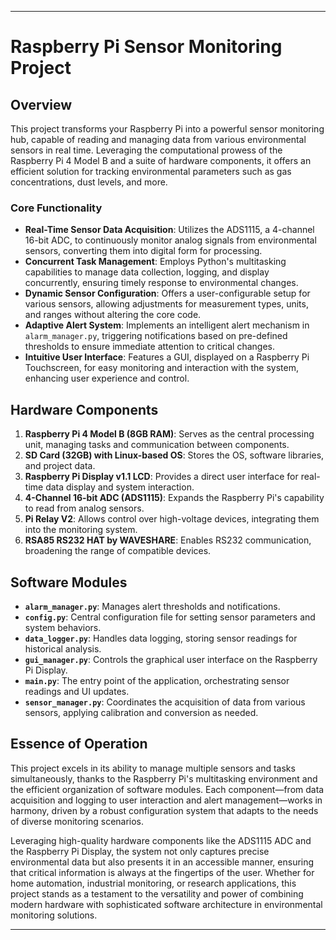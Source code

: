 
---

# Raspberry Pi Sensor Monitoring Project

## Overview

This project transforms your Raspberry Pi into a powerful sensor monitoring hub, capable of reading and managing data from various environmental sensors in real time. Leveraging the computational prowess of the Raspberry Pi 4 Model B and a suite of hardware components, it offers an efficient solution for tracking environmental parameters such as gas concentrations, dust levels, and more. 

### Core Functionality

- **Real-Time Sensor Data Acquisition**: Utilizes the ADS1115, a 4-channel 16-bit ADC, to continuously monitor analog signals from environmental sensors, converting them into digital form for processing.
- **Concurrent Task Management**: Employs Python's multitasking capabilities to manage data collection, logging, and display concurrently, ensuring timely response to environmental changes.
- **Dynamic Sensor Configuration**: Offers a user-configurable setup for various sensors, allowing adjustments for measurement types, units, and ranges without altering the core code.
- **Adaptive Alert System**: Implements an intelligent alert mechanism in `alarm_manager.py`, triggering notifications based on pre-defined thresholds to ensure immediate attention to critical changes.
- **Intuitive User Interface**: Features a GUI, displayed on a Raspberry Pi Touchscreen, for easy monitoring and interaction with the system, enhancing user experience and control.

## Hardware Components

1. **Raspberry Pi 4 Model B (8GB RAM)**: Serves as the central processing unit, managing tasks and communication between components.
2. **SD Card (32GB) with Linux-based OS**: Stores the OS, software libraries, and project data.
3. **Raspberry Pi Display v1.1 LCD**: Provides a direct user interface for real-time data display and system interaction.
4. **4-Channel 16-bit ADC (ADS1115)**: Expands the Raspberry Pi's capability to read from analog sensors.
5. **Pi Relay V2**: Allows control over high-voltage devices, integrating them into the monitoring system.
6. **RSA85 RS232 HAT by WAVESHARE**: Enables RS232 communication, broadening the range of compatible devices.

## Software Modules

- **`alarm_manager.py`**: Manages alert thresholds and notifications.
- **`config.py`**: Central configuration file for setting sensor parameters and system behaviors.
- **`data_logger.py`**: Handles data logging, storing sensor readings for historical analysis.
- **`gui_manager.py`**: Controls the graphical user interface on the Raspberry Pi Display.
- **`main.py`**: The entry point of the application, orchestrating sensor readings and UI updates.
- **`sensor_manager.py`**: Coordinates the acquisition of data from various sensors, applying calibration and conversion as needed.

## Essence of Operation

This project excels in its ability to manage multiple sensors and tasks simultaneously, thanks to the Raspberry Pi's multitasking environment and the efficient organization of software modules. Each component—from data acquisition and logging to user interaction and alert management—works in harmony, driven by a robust configuration system that adapts to the needs of diverse monitoring scenarios.

Leveraging high-quality hardware components like the ADS1115 ADC and the Raspberry Pi Display, the system not only captures precise environmental data but also presents it in an accessible manner, ensuring that critical information is always at the fingertips of the user. Whether for home automation, industrial monitoring, or research applications, this project stands as a testament to the versatility and power of combining modern hardware with sophisticated software architecture in environmental monitoring solutions.

---

